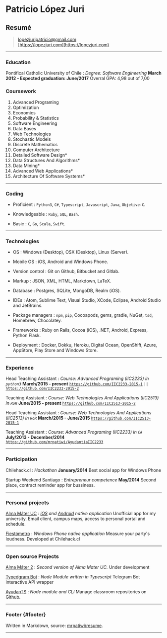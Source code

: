 # Patricio López Juri
## Resumé

> [lopezjuripatricio@gmail.com](mailto:lopezjuripatricio@gmail.com)  
> [https://lopezjuri.com](https://lopezjuri.com)  

------

### Education

Pontifical Catholic University of Chile
: *Degree: Software Engineering*
  __March 2012 - Expected graduation: June/2017__
  Overral GPA: 4,98 out of 7,00

###  Coursework

1. Advanced Programing
1. Optimization
1. Economics
1. Probability & Statistics
1. Software Engineering
1. Data Bases
1. Web Technologies
1. Stochastic Models
1. Discrete Mathematics
1. Computer Architecture
1. Detailed Software Design*
1. Data Structures And Algorithms*
1. Data Mining*
1. Advanced Web Applications*
1. Architecture Of Software Systems*

-------

### Coding

* Proficient
  : `Python3`, `C#`, `Typescript`, `Javascript`, `Java`, `Objetive-C`.

* Knowledgeable
  : `Ruby`, `SQL`, `Bash`.

* Basic
  : `C`, `Go`, `Scala`, `Swift`.

------

### Technologies

* OS
  : Windows (Desktop), OSX (Desktop), Linux (Server).

* Mobile OS
  : iOS, Android and Windows Phone.

* Version control
  : Git on Github, Bitbucket and Gitlab.

* Markup
  : JSON, XML, HTML, Markdown, LaTeX.

* Database
  : Postgres, SQLite, MongoDB, Realm (iOS).

* IDEs
  : Atom, Sublime Text, Visual Studio, XCode, Eclipse, Android Studio and JetBrains.

* Package managers
  : `npm`, `pip`, Cocoapods, gems, gradle, NuGet, `tsd`, Homebrew, Chocolatey.

* Frameworks
  : Ruby on Rails, Cocoa (iOS), .NET, Android, Express, Python Flask.

* Deployment
  : Docker, Dokku, Heroku, Digital Ocean, OpenShift, Azure, AppStore, Play Store and Windows Store.

-------

### Experience

Head Teaching Assistant
: *Course: Advanced Programing (IIC2233) in `python3`*
  __March/2015 - present__
  [`https://github.com/IIC2233-2015-1`](https://github.com/IIC2233-2015-1)  `||`  [`https://github.com/IIC2233-2015-2`](https://github.com/IIC2233-2015-2)

Teaching Assistant
: *Course: Web Technologies And Applications (IIC2513) in `RoR`*
  __June/2015 - present__
  [`https://github.com/IIC2513-2015-2`](https://github.com/IIC2513-2015-2)

Head Teaching Assistant
: *Course: Web Technologies And Applications (IIC2513) in `RoR`*
  __March/2015 - June/2015__
  [`https://github.com/IIC2513-2015-1`](https://github.com/IIC2513-2015-1)

Teaching Assistant
: *Course: Advanced Programing (IIC2233) in `C#`*
  __July/2013 - December/2014__
  [`https://github.com/mrpatiwi/AyudantiaIIC2233`](https://github.com/mrpatiwi/AyudantiaIIC2233)

-------

### Participation

Chilehack.cl
: *Hackathon*
  __January/2014__
  Best social app for Windows Phone

Startup Weekend Santiago
: *Entrepreneur competence*
  __May/2014__
  Second place, contract reminder app for bussiness.

-------

### Personal projects

[Alma Máter UC](http://www.elpuclitico.cl/2014/03/10/entrevista-a-patricio-lopez-el-cerebro-detras-de-alma-mater-uc/)
: *[iOS](https://itunes.apple.com/cl/app/alma-mater-uc/id826853570) and [Android](https://play.google.com/store/apps/details?id=com.almamaterapps.almamateruc) native application*
  Unofficial app for my university. Email client, campus maps, access to personal portal and schedule.

[Fiestómetro](https://www.microsoft.com/en-us/store/apps/fiestometro/9nblggh092hj)
: *Windows Phone native application*
  Measure your party's loudness. Developed at Chilehack.cl

-------

### Open source Projects

[Alma Máter 2](https://github.com/almapp)
: *Second version of Alma Mater UC.*
  Under development

[Typedgram Bot](https://github.com/mrpatiwi/typedgram-bot)
: *Node Module written in Typescript*
  Telegram Bot interactive API wrapper

[AyudanTS](https://github.com/mrpatiwi/AyudanTS)
: *Node module and CLI*
  Manage classroom repositories on Github.

-------

### Footer {#footer}

Written in Markdown, source: [mrpatiwi/resume](https://github.com/mrpatiwi/resume).

------
